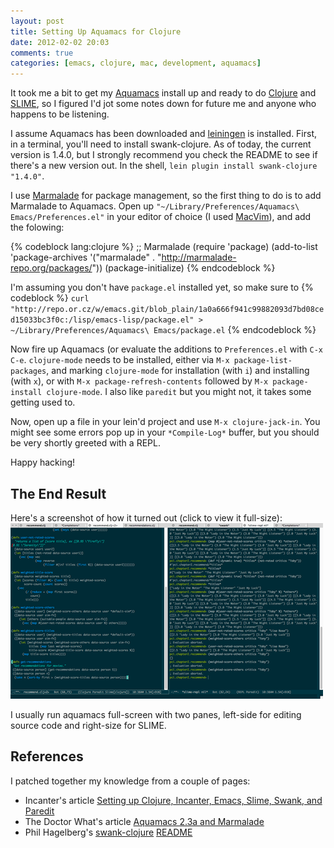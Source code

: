 ```yaml
---
layout: post
title: Setting Up Aquamacs for Clojure
date: 2012-02-02 20:03
comments: true
categories: [emacs, clojure, mac, development, aquamacs]
---
```

It took me a bit to get my [Aquamacs](http://www.aquamacs.org) install
up and ready to do [Clojure](http://www.clojure.org)
and [SLIME](http://common-lisp.net/project/slime/), so I figured I'd jot
some notes down for future me and anyone who happens to be listening.
<!-- more -->

I assume Aquamacs has been downloaded and 
[leiningen](https://github.com/technomancy/leiningen) is installed. First,
in a terminal, you'll need to install swank-clojure. As of today, the
current version is 1.4.0, but I strongly recommend you check the README
to see if there's a new version out. In the shell, 
`lein plugin install swank-clojure "1.4.0"`.

I use [Marmalade](http://marmalade-repo.org/) for package management, so 
the first thing to do is to add Marmalade to Aquamacs. Open up
`"~/Library/Preferences/Aquamacs\ Emacs/Preferences.el"` in your editor
of choice (I used [MacVim](https://code.google.com/p/macvim/)), and add 
the folowing:

{% codeblock lang:clojure %}
;; Marmalade
(require 'package)
(add-to-list 'package-archives
             '("marmalade" . "http://marmalade-repo.org/packages/"))
(package-initialize)
{% endcodeblock %}

I'm assuming you don't have `package.el` installed yet, so make sure to
{% codeblock %}
`curl "http://repo.or.cz/w/emacs.git/blob_plain/1a0a666f941c99882093d7bd08ced15033bc3f0c:/lisp/emacs-lisp/package.el" > ~/Library/Preferences/Aquamacs\ Emacs/package.el`
{% endcodeblock %}

Now fire up Aquamacs (or evaluate the additions to `Preferences.el` with
`C-x C-e`. `clojure-mode` needs to be installed, either via `M-x package-list-packages`, 
and marking `clojure-mode` for installation (with `i`) and installing
(with `x`), or with `M-x package-refresh-contents` followed by
`M-x package-install clojure-mode`. I also like `paredit` but you 
might not, it takes some getting used to.

Now, open up a file in your lein'd project and use `M-x clojure-jack-in`. 
You might see some errors pop up in your `*Compile-Log*` buffer, but you
should be very shortly greeted with a REPL.

Happy hacking!

## The End Result
Here's a screenshot of how it turned out (click to view it full-size):
[![aquamacs-clojure thumbnail](/images/aquamacs-clojure.t.png)](/images/aquamacs-clojure.png)

I usually run aquamacs full-screen with two panes, left-side for editing
source code and right-size for SLIME.

## References
I patched together my knowledge from a couple of pages:

* Incanter's article [Setting up Clojure, Incanter, Emacs, Slime, Swank, and Paredit](http://data-sorcery.org/2009/12/20/getting-started/)
* The Doctor What's article [Aquamacs 2.3a and Marmalade](http://docwhat.org/2011/08/aquamacs-2-3a-and-marmalade/)
* Phil Hagelberg's [swank-clojure](https://github.com/technomancy/swank-clojure) [README](https://github.com/technomancy/swank-clojure/blob/master/README.md)

